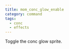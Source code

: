 ```yaml
---
title: mom_conc_glow_enable
category: command
tags:
  - conc
  - effects
---
```


Toggle the conc glow sprite.
